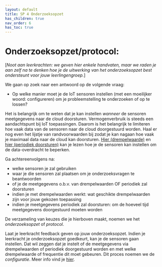 ```yaml
---
layout: default
title: SP 4 Onderzoeksopzet 
has_children: true
nav_order: 6
has_toc: true
---
```


# Onderzoeksopzet/protocol:

\[_Noot aan leerkrachten: we geven hier enkele handvaten, maar we raden je aan zelf na te denken hoe je de uitwerking van het onderzoeksopzet best ondersteunt voor jouw leerlingengroep._\]

We gaan op zoek naar een antwoord op de volgende vraag:
* Op welke manier moet je de IoT sensoren instellen (met een moeilijker woord: configureren) om je probleemstelling te onderzoeken of op te lossen?

Het is belangrijk om te weten dat je kan instellen _wanneer_ de sensoren meetgegevens naar de cloud doorsturen. Vermogenverbruik is steeds een aandachtspunt bij IoT toepassingen. 
Daarom is het belangrijk te limiteren hoe vaak data van de sensoren naar de cloud doorgestuurd worden. Haal er nog even het lijstje van randvoorwaarden bij zodat je kan nagaan hoe vaak je maximaal data naar de cloud kan doorsturen.
[Hier (drempelwaarde)](./what-are-thresholds.md) en [hier (periodiek doorsturen)](./what-is-polling) kan je lezen hoe je de sensoren kan instellen om de data-overdracht te beperken.

Ga achtereenvolgens na:
* welke sensoren je zal gebruiken
* waar je die sensoren zal plaatsen om je onderzoeksvragen te beantwoorden
* of je de meetgegevens o.b.v. van drempelwaarden OF periodiek zal doorsturen 
* indien je met drempelwaarden werkt: wat geschikte drempelwaarden zijn voor jouw gekozen toepassing
* indien je meetgegevens periodiek zal doorsturen: om de hoeveel tijd meetgegevens doorgestuurd moeten worden

De verzameling van keuzes die je hierboven maakt, noemen we het _onderzoeksopzet_ of _protocol_.

Laat je leerkracht feedback geven op jouw onderzoeksopzet. Indien je leerkracht je onderzoeksopzet goedkeurt, kan je de sensoren gaan instellen. Dat wil zeggen dat je instelt 
of de meetgegevens via drempelwaarden of periodiek doorgestuurd worden en met welke drempelwaarde of frequentie dit moet gebeuren. Dit proces noemen we de _configuratie_. 
Meer info vind je [hier](./configuration-tool.md).
